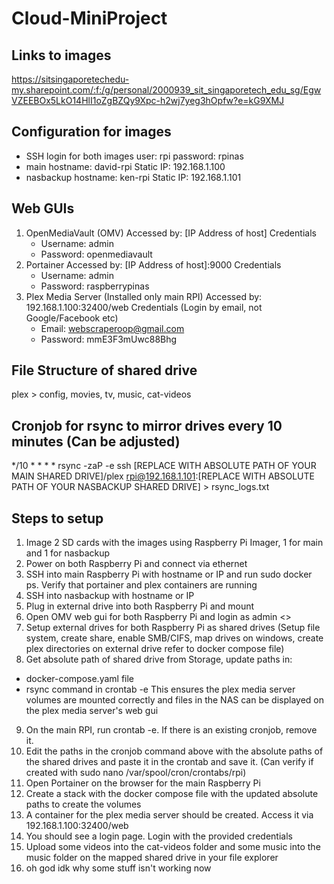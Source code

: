 # Cloud-MiniProject

## Links to images
https://sitsingaporetechedu-my.sharepoint.com/:f:/g/personal/2000939_sit_singaporetech_edu_sg/EgwVZEEBOx5LkO14HlI1oZgBZQy9Xpc-h2wj7yeg3hOpfw?e=kG9XMJ

## Configuration for images
- SSH login for both images
user: rpi
password: rpinas
- main
hostname: david-rpi
Static IP: 192.168.1.100
- nasbackup
hostname: ken-rpi
Static IP: 192.168.1.101

## Web GUIs
1. OpenMediaVault (OMV)
Accessed by: [IP Address of host]
Credentials
    - Username: admin
    - Password: openmediavault
2. Portainer
Accessed by: [IP Address of host]:9000
Credentials
    - Username: admin
    - Password: raspberrypinas
3. Plex Media Server (Installed only main RPI)
Accessed by: 192.168.1.100:32400/web
Credentials (Login by email, not Google/Facebook etc)
    - Email: webscraperoop@gmail.com
    - Password: mmE3F3mUwc88Bhg

## File Structure of shared drive
plex > config, movies, tv, music, cat-videos

## Cronjob for rsync to mirror drives every 10 minutes (Can be adjusted)
*/10 * * * * rsync -zaP -e ssh [REPLACE WITH ABSOLUTE PATH OF YOUR MAIN SHARED DRIVE]/plex rpi@192.168.1.101:[REPLACE WITH ABSOLUTE PATH OF YOUR NASBACKUP SHARED DRIVE] > rsync_logs.txt

## Steps to setup
1. Image 2 SD cards with the images using Raspberry Pi Imager, 1 for main and 1 for nasbackup
2. Power on both Raspberry Pi and connect via ethernet
3. SSH into main Raspberry Pi with hostname or IP and run sudo docker ps. Verify that portainer and plex containers are running
4. SSH into nasbackup with hostname or IP
5. Plug in external drive into both Raspberry Pi and mount
6. Open OMV web gui for both Raspberry Pi and login as admin
<<BELOW STEPS ARE ALL SUMMARIZED>>
7. Setup external drives for both Raspberry Pi as shared drives (Setup file system, create share, enable SMB/CIFS, map drives on windows, create plex directories on external drive refer to docker compose file)
8. Get absolute path of shared drive from Storage, update paths in:
* docker-compose.yaml file
* rsync command in crontab -e
This ensures the plex media server volumes are mounted correctly and files in the NAS can be displayed on the plex media server's web gui
9. On the main RPI, run crontab -e. If there is an existing cronjob, remove it.
10. Edit the paths in the cronjob command above with the absolute paths of the shared drives and paste it in the crontab and save it. (Can verify if created with sudo nano /var/spool/cron/crontabs/rpi)
11. Open Portainer on the browser for the main Raspberry Pi
12. Create a stack with the docker compose file with the updated absolute paths to create the volumes
13. A container for the plex media server should be created. Access it via 192.168.1.100:32400/web
14. You should see a login page. Login with the provided credentials
15. Upload some videos into the cat-videos folder and some music into the music folder on the mapped shared drive in your file explorer
16. oh god idk why some stuff isn't working now
